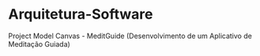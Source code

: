# Arquitetura-Software

Project Model Canvas - MeditGuide (Desenvolvimento de um Aplicativo de Meditação Guiada)
